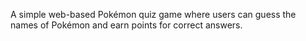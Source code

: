 A simple web-based Pokémon quiz game where users can guess the names of Pokémon and earn points for correct answers.
